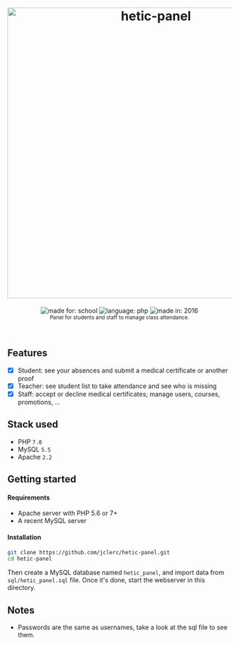 <h1 align="center">
  <img alt="hetic-panel" width="652" src="https://jclerc.github.io/assets/repos/banner/hetic-panel.jpg">
  <br>
</h1>

<p align="center">
  <img alt="made for: school" src="https://jclerc.github.io/assets/static/badges/made-for/school.svg">
  <img alt="language: php" src="https://jclerc.github.io/assets/static/badges/language/php.svg">
  <img alt="made in: 2016" src="https://jclerc.github.io/assets/static/badges/made-in/2016.svg">
  <br>
  <sub>Panel for students and staff to manage class attendance.</sub>
</p>
<br>

## Features

- [x] Student: see your absences and submit a medical certificate or another proof
- [x] Teacher: see student list to take attendance and see who is missing
- [x] Staff: accept or decline medical certificates; manage users, courses, promotions, ...

## Stack used

- PHP `7.0`
- MySQL `5.5`
- Apache `2.2`

## Getting started

#### Requirements

- Apache server with PHP 5.6 or 7+
- A recent MySQL server

#### Installation

```sh
git clone https://github.com/jclerc/hetic-panel.git
cd hetic-panel
```

Then create a MySQL database named `hetic_panel`, and import data from `sql/hetic_panel.sql` file.
Once it's done, start the webserver in this directory.

## Notes

- Passwords are the same as usernames, take a look at the sql file to see them.
